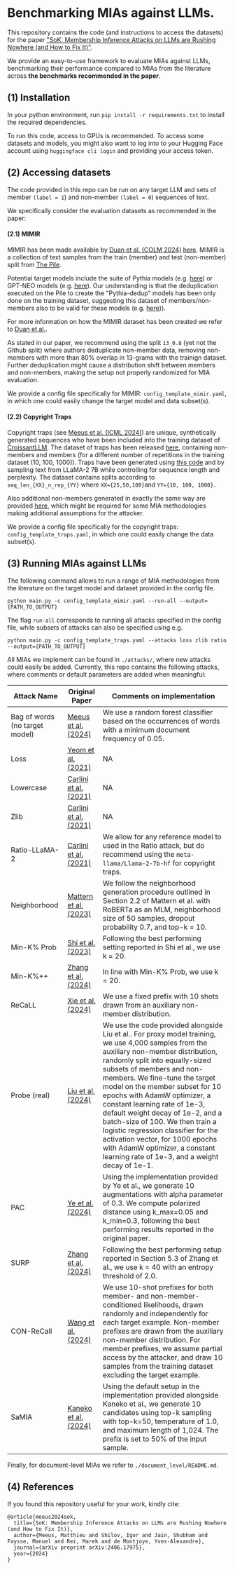 # Benchmarking MIAs against LLMs. 

This repository contains the code (and instructions to access the datasets) 
for the paper ["SoK: Membership Inference Attacks on LLMs are Rushing
Nowhere (and How to Fix It)"](https://arxiv.org/pdf/2406.17975). 

We provide an easy-to-use framework to evaluate MIAs against LLMs, 
benchmarking their performance compared to MIAs from the literature 
across **the benchmarks recommended in the paper**. 

## (1) Installation

In your python environment, run `pip install -r requirements.txt` to install the required dependencies. 

To run this code, access to GPUs is recommended. To access some datasets and models, you might also want to 
log into to your Hugging Face account using `huggingface cli login` and providing your access token.

## (2) Accessing datasets

The code provided in this repo can be run on any target LLM and sets of member `(label = 1`) and non-member `(label = 0`) sequences of text. 

We specifically consider the evaluation datasets as recommended in the paper:

#### (2.1) MIMIR

MIMIR has been made available by [Duan et al. (COLM 2024)](https://arxiv.org/pdf/2402.07841) [here](https://huggingface.co/datasets/iamgroot42/mimir). 
MIMIR is a collection of text samples from the train (member) and test (non-member) split from [The Pile](https://huggingface.co/datasets/EleutherAI/pile). 

Potential target models include the suite of Pythia models (e.g. [here](https://huggingface.co/EleutherAI/pythia-6.9b)) or GPT-NEO models (e.g. [here](https://huggingface.co/EleutherAI/gpt-neo-1.3B)). 
Our understanding is that the deduplication executed on the Pile to create the "Pythia-dedup" models has been only done on the training dataset, suggesting this dataset of members/non-members also to be valid for these models (e.g. [here](https://huggingface.co/EleutherAI/pythia-6.9b-deduped))).

For more information on how the MIMIR dataset has been created we refer to [Duan et al.](https://arxiv.org/pdf/2402.07841). 

As stated in our paper, we recommend using the split `13_0.8` (yet not the Github split) where authors deduplicate non-member data, removing non-members with more than 80% overlap in 13-grams with the trainign dataset. 
Further deduplication might cause a distribution shift between members and non-members, making the setup not properly randomized for MIA evaluation.

We provide a config file specifically for MIMIR: `config_template_mimir.yaml`, in which 
one could easily change the target model and data subset(s). 

#### (2.2) Copyright Traps

Copyright traps (see [Meeus et al. (ICML 2024)](https://arxiv.org/pdf/2402.09363)) are unique, synthetically generated sequences 
who have been included into the training dataset of [CroissantLLM](https://huggingface.co/croissantllm/CroissantLLMBase). 
The dataset of traps has been released [here](https://huggingface.co/datasets/imperial-cpg/copyright-traps), 
containing non-members and members (for a different number of repetitions in the training dataset (10, 100, 1000)). 
Traps have been generated using [this code](https://github.com/computationalprivacy/copyright-traps) and by sampling text 
from LLaMA-2 7B while controlling for sequence length and perplexity. 
The dataset contains splits according to `seq_len_{XX}_n_rep_{YY}` where `XX={25,50,100}`and `YY={10, 100, 1000}`.

Also additional non-members generated in exactly the same way are provided [here](https://huggingface.co/datasets/imperial-cpg/copyright-traps-extra-non-members), 
which might be required for some MIA methodologies making additional assumptions for the attacker. 

We provide a config file specifically for the copyright traps: `config_template_traps.yaml`, in which 
one could easily change the data subset(s). 

## (3) Running MIAs against LLMs

The following command allows to run a range of MIA methodologies from the literature on the target model and dataset provided in the config file. 

`python main.py -c config_template_mimir.yaml --run-all --output={PATH_TO_OUTPUT}`

The flag `run-all` corresponds to running all attacks specified in the config file, while subsets of attacks can also be specified using e.g. 

`python main.py -c config_template_traps.yaml --attacks loss zlib ratio --output={PATH_TO_OUTPUT}`

All MIAs we implement can be found in `./attacks/`, where new attacks could easily be added. 
Currently, this repo contains the following attacks, where comments or default parameters are added when meaningful: 

| Attack Name               | Original Paper                                       | Comments on implementation |
|---------------------------|-----------------------------------------------------|------------------------|
| Bag of words (no target model) | [Meeus et al. (2024)]((https://arxiv.org/pdf/2406.17975)) | We use a random forest classifier based on the occurrences of words with a minimum document frequency of 0.05. |
| Loss                      | [Yeom et al. (2021)](https://arxiv.org/pdf/1709.01604) | NA |
| Lowercase                 | [Carlini et al. (2021)](https://www.usenix.org/system/files/sec21-carlini-extracting.pdf) | NA|
| Zlib                      | [Carlini et al. (2021)](https://www.usenix.org/system/files/sec21-carlini-extracting.pdf) | NA|
| Ratio-LLaMA-2             | [Carlini et al. (2021)](https://www.usenix.org/system/files/sec21-carlini-extracting.pdf) | We allow for any reference model to used in the Ratio attack, but do recommend using the `meta-llama/Llama-2-7b-hf` for copyright traps. |
| Neighborhood              | [Mattern et al. (2023)](https://arxiv.org/pdf/2305.18462) | We follow the neighborhood generation procedure outlined in Section 2.2 of Mattern et al. with RoBERTa as an MLM, neighborhood size of 50 samples, dropout probability 0.7, and top-k = 10. |
| Min-K% Prob               | [Shi et al. (2023)](https://arxiv.org/pdf/2310.16789v3)           | Following the best performing setting reported in Shi et al., we use k = 20. |
| Min-K%++                  | [Zhang et al. (2024)](https://arxiv.org/pdf/2404.02936v1)            | In line with Min-K% Prob, we use k = 20. |
| ReCaLL                    | [Xie et al. (2024)](https://arxiv.org/pdf/2406.15968)              | We use a fixed prefix with 10 shots drawn from an auxiliary non-member distribution. |
| Probe (real)              | [Liu et al. (2024)](https://arxiv.org/pdf/2406.01333)       | We use the code provided alongside Liu et al.. For proxy model training, we use 4,000 samples from the auxiliary non-member distribution, randomly split into equally-sized subsets of members and non-members. We fine-tune the target model on the member subset for 10 epochs with AdamW optimizer, a constant learning rate of 1e-3, default weight decay of 1e-2, and a batch-size of 100. We then train a logistic regression classifier for the activation vector, for 1000 epochs with AdamW optimizer, a constant learning rate of 1e-3, and a weight decay of 1e-1. |
| PAC                       | [Ye et al. (2024)](https://arxiv.org/pdf/2405.11930)                | Using the implementation provided by Ye et al., we generate 10 augmentations with alpha parameter of 0.3. We compute polarized distance using k_max=0.05 and k_min=0.3, following the best performing results reported in the original paper. |
| SURP                      | [Zhang et al. (2024)](https://arxiv.org/pdf/2407.21248)       | Following the best performing setup reported in Section 5.3 of Zhang et al., we use k = 40 with an entropy threshold of 2.0. |
| CON-ReCall                | [Wang et al. (2024)](https://arxiv.org/pdf/2409.03363)           | We use 10-shot prefixes for both member- and non-member-conditioned likelihoods, drawn randomly and independently for each target example. Non-member prefixes are drawn from the auxiliary non-member distribution. For member prefixes, we assume partial access by the attacker, and draw 10 samples from the training dataset excluding the target example. |
| SaMIA                     | [Kaneko et al. (2024)](https://arxiv.org/pdf/2404.11262)     | Using the default setup in the implementation provided alongside Kaneko et al., we generate 10 candidates using top-k sampling with top-k=50, temperature of 1.0, and maximum length of 1,024. The prefix is set to 50% of the input sample. |

Finally, for document-level MIAs we refer to `./document_level/README.md`. 

## (4) References

If you found this repository useful for your work, kindly cite:

```
@article{meeus2024sok,
  title={SoK: Membership Inference Attacks on LLMs are Rushing Nowhere (and How to Fix It)},
  author={Meeus, Matthieu and Shilov, Igor and Jain, Shubham and Faysse, Manuel and Rei, Marek and de Montjoye, Yves-Alexandre},
  journal={arXiv preprint arXiv:2406.17975},
  year={2024}
}
```